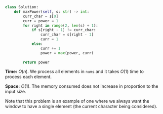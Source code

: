```python
class Solution:
    def maxPower(self, s: str) -> int:
        curr_char = s[0]
        curr = power = 1
        for right in range(2, len(s) + 1):
            if s[right - 1] != curr_char:
                curr_char = s[right - 1]
                curr = 1
            else:
                curr += 1
                power = max(power, curr)
                
        return power
```

**Time:** $O(n)$. We process all elements in `nums` and it takes $O(1)$ time to process each element.

**Space:** $O(1)$. The memory consumed does not increase in proportion to the input size.

Note that this problem is an example of one where we always want the window to have a single element (the current character being considered).